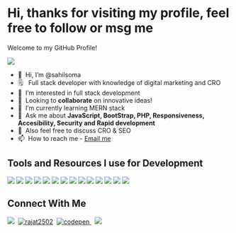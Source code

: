 # Hi, thanks for visiting my profile, feel free to follow or msg me
<p>Welcome to my GitHub Profile!</p>

![](https://komarev.com/ghpvc/?username=sahilsoma&color=blueviolet&style=flat-square&label=PROFILE+VIEWS)

- 👋 &nbsp;Hi, I’m @sahilsoma
- 🗒 &nbsp; Full stack developer with knowledge of digital marketing and CRO
- 👀 &nbsp;I’m interested in full stack development
- 🤝 &nbsp;Looking to **collaborate** on innovative ideas!
- 🌱 &nbsp;I’m currently learning MERN stack
- 💬 &nbsp;Ask me about **JavaScript, BootStrap, PHP, Responsiveness, Accesibility, Security and Rapid development**
- 💞️ &nbsp;Also feel free to discuss CRO & SEO
- 📫 &nbsp;How to reach me - [Email me](mailto:sahilsoma@pm.me)

## Tools and Resources I use for Development
<p>
<img src="https://img.shields.io/badge/-HTML5-orange?style=flat-square&logo=html5&logoColor=white" />
<img src="https://img.shields.io/badge/-CSS3-blue?style=flat-square&logo=css3&logoColor=white" />
<img src="https://img.shields.io/badge/-JavaScript-yellow?style=flat-square&logo=JavaScript&logoColor=white" />
<img src="https://img.shields.io/badge/-Bootstrap-purple?style=flat-square&logo=Bootstrap&logoColor=white" />
<img src="https://img.shields.io/badge/-PHP-blue?style=flat-square&logo=PHP&logoColor=white" />
<img src="https://img.shields.io/badge/-MySQL-lightblue?style=flat-square&logo=MySQL&logoColor=white" />
<img src="https://img.shields.io/badge/-MariaDB-darkgreen?style=flat-square&logo=MariaDB&logoColor=white" />
<img src="https://img.shields.io/badge/-Markdown-black?style=flat-square&logo=Markdown&logoColor=white" />
<img src="https://img.shields.io/badge/-XAMPP-orange?style=flat-square&logo=XAMPP&logoColor=white" />
<img src="https://img.shields.io/badge/-VisualStudioCode-blue?style=flat-square&logo=Visual-Studio-Code&logoColor=white" />
<img src="https://img.shields.io/badge/-CodePen-black?style=flat-square&logo=CodePen&logoColor=white" />
<img src="https://img.shields.io/badge/-Trello-blue?style=flat-square&logo=Trello&logoColor=white" />
<img src="https://img.shields.io/badge/-Atom-darkgreen?style=flat-square&logo=Atom&logoColor=white" />
<img src="https://img.shields.io/badge/-AwesomeLists-pink?style=flat-square&logo=Awesome-Lists&logoColor=black" />

</p>

<!--- <p align="center"> <img src="https://github-readme-stats.vercel.app/api?username=sahilsoma&show_icons=true" alt="sahilsoma" /> </p> --->

## Connect With Me

<a href="mailto:sahilsoma@pm.me"><img src="https://img.shields.io/badge/Mail-Email%20me-red?style=for-the-badge" /></a>&nbsp;
<a href="https://in.linkedin.com/in/sahilsoma"><img src="https://img.shields.io/badge/LinkedIn-0077B5?style=for-the-badge&logo=linkedin&logoColor=white" alt="rajat2502" /></a>&nbsp;
<a href="https://codepen.com/sahilsoma" target="_blank"><img src="https://img.shields.io/badge/codepen-%23131417.svg?&style=for-the-badge&logo=codepen&logoColor=white" alt=codepen style="margin-bottom: 5px;" />
</a>&nbsp;
<a href="https://sahilsoma.github.io/" target="_blank"><img src="https://img.shields.io/badge/Portfolio-LiveCV-brightgreen?style=for-the-badge" /></a>&nbsp;

<!---
sahilsoma/sahilsoma is a ✨ special ✨ repository because its `README.md` (this file) appears on your GitHub profile.
You can click the Preview link to take a look at your changes.
--->
